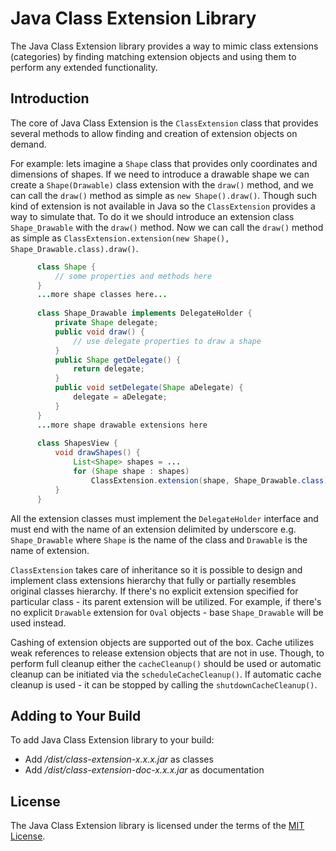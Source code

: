 # Java Class Extension Library
The Java Class Extension library provides a way to mimic class extensions (categories) by finding matching extension objects and using them to perform any extended functionality.

## Introduction
The core of Java Class Extension is the `ClassExtension` class that provides several methods to allow finding and creation of extension objects on demand.

For example: lets imagine a `Shape` class that provides only coordinates and dimensions of shapes. If we need to introduce a drawable shape we can create a `Shape(Drawable)` class extension with the `draw()` method, and we can call the `draw()` method as simple as `new Shape().draw()`. Though such kind of extension is not available in Java so the `ClassExtension` provides a way to simulate that. To do it we should introduce an extension class `Shape_Drawable` with the `draw()` method. Now we can call the `draw()` method as simple as `ClassExtension.extension(new Shape(), Shape_Drawable.class).draw()`.
```java
      class Shape {
          // some properties and methods here
      }
      ...more shape classes here...
 
      class Shape_Drawable implements DelegateHolder {
          private Shape delegate;
          public void draw() {
              // use delegate properties to draw a shape
          }
          public Shape getDelegate() {
              return delegate;
          }
          public void setDelegate(Shape aDelegate) {
              delegate = aDelegate;
          }
      }
      ...more shape drawable extensions here
 
      class ShapesView {
          void drawShapes() {
              List<Shape> shapes = ...
              for (Shape shape : shapes)
                  ClassExtension.extension(shape, Shape_Drawable.class).draw();
          }
      }
```
All the extension classes must implement the `DelegateHolder` interface and must end with the name of an extension delimited by underscore e.g. `Shape_Drawable` where `Shape` is the name of the class and `Drawable` is the name of extension.

`ClassExtension` takes care of inheritance so it is possible to design and implement class extensions hierarchy that fully or partially resembles original classes hierarchy. If there's no explicit extension specified for particular class - its parent extension will be utilized. For example, if there's no explicit `Drawable` extension for `Oval` objects - base `Shape_Drawable` will be used instead.

Cashing of extension objects are supported out of the box. Cache utilizes weak references to release extension objects that are not in use. Though, to perform full cleanup either the `cacheCleanup()` should be used or automatic cleanup can be initiated via the `scheduleCacheCleanup()`. If automatic cache cleanup is used - it can be stopped by calling the `shutdownCacheCleanup()`.

## Adding to Your Build 
To add Java Class Extension library to your build:
* Add */dist/class-extension-x.x.x.jar* as classes
* Add */dist/class-extension-doc-x.x.x.jar* as documentation

## License
The Java Class Extension library is licensed under the terms of the [MIT License](https://opensource.org/license/mit).
